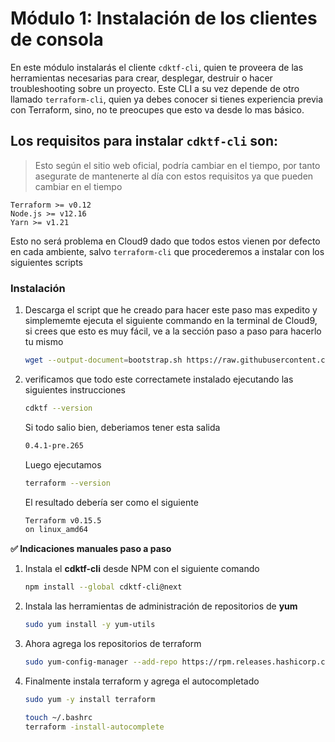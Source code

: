 # Módulo 1: Instalación de los clientes de consola

En este módulo instalarás el cliente `cdktf-cli`, quien te proveera de las herramientas necesarias para crear, desplegar, destruir o hacer troubleshooting sobre un proyecto. Este CLI a su vez depende de otro llamado `terraform-cli`, quien ya debes conocer si tienes experiencia previa con Terraform, sino, no te preocupes que esto va desde lo mas básico.

## Los requisitos para instalar `cdktf-cli` son:
> Esto según el sitio web oficial, podría cambiar en el tiempo, por tanto asegurate de mantenerte al día con estos requisitos ya que pueden cambiar en el tiempo

    Terraform >= v0.12
    Node.js >= v12.16
    Yarn >= v1.21
    
Esto no será problema en Cloud9 dado que todos estos vienen por defecto en cada ambiente, salvo `terraform-cli` que procederemos a instalar con los siguientes scripts

### Instalación


1. Descarga el script que he creado para hacer este paso mas expedito y simplememte ejecuta el siguiente commando en la terminal de Cloud9, si crees que esto es muy fácil, ve a la sección paso a paso para hacerlo tu mismo
    ```bash
    wget --output-document=bootstrap.sh https://raw.githubusercontent.com/hadock/CDKTF-From-Zero-to-Hero/master/Assets/scripts/bootstrap.sh && chmod u+x bootstrap.sh
    ```

2. verificamos que todo este correctamete instalado ejecutando las siguientes instrucciones
    ```bash
    cdktf --version
    ```

    Si todo salio bien, deberiamos tener esta salida
    
    ```sh
    0.4.1-pre.265
    ```
    
    Luego ejecutamos 
    
    ```bash
    terraform --version
    ```
    
    El resultado debería ser como el siguiente
    
    ```bash
    Terraform v0.15.5
    on linux_amd64
    ```
    
**:white_check_mark: Indicaciones manuales paso a paso**

1. Instala el **cdktf-cli** desde NPM con el siguiente comando
    ```bash
    npm install --global cdktf-cli@next
    ```

1. Instala las herramientas de administración de repositorios de **yum**
    ```bash
    sudo yum install -y yum-utils
    ```
1. Ahora agrega los repositorios de terraform 
    ```bash
    sudo yum-config-manager --add-repo https://rpm.releases.hashicorp.com/AmazonLinux/hashicorp.repo
    ```
1. Finalmente instala terraform y agrega el autocompletado 
    ```bash
    sudo yum -y install terraform
    ```

    ```bash
    touch ~/.bashrc
    terraform -install-autocomplete
    ```
 